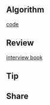 ## Algorithm

[code](/images/temp/haha-2023-07-30.png)

## Review

[interview book](https://weread.qq.com/web/reader/b1e42bb3643425f386a66306276306379385466366742366732303772425146172?)

## Tip

## Share
